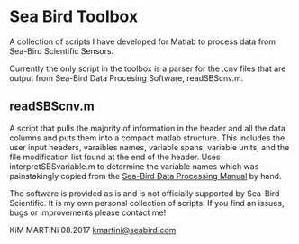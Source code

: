 # Sea Bird Toolbox

A collection of scripts I have developed for Matlab to process data from Sea-Bird Scientific Sensors. 

Currently the only script in the toolbox is a parser for the .cnv files that are output from Sea-Bird Data Procesing Software, readSBScnv.m. 

## readSBScnv.m
A script that pulls the majority of information in the header and all the data columns and puts them into a compact matlab structure. This includes the user input headers, varaibles names, variable spans, variable units, and the file modification list found at the end of the header. Uses interpretSBSvariable.m to determine the variable names which was painstakingly copied from the [Sea-Bird Data Processing Manual](http://www.seabird.com/sites/default/files/documents/SBEDataProcessing_7.26.7.pdf) by hand. 

The software is provided as is and is not officially supported by Sea-Bird Scientific. It is my own personal collection of scripts. If you find an issues, bugs or improvements please contact me! 

KiM MARTiNi 08.2017
kmartini@seabird.com
